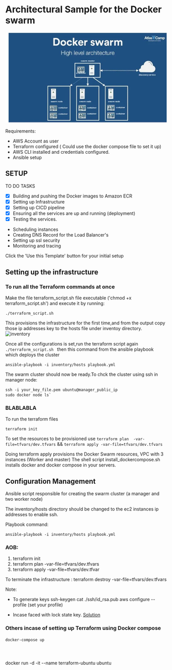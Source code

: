 # Architectural Sample for the Docker swarm

![Docker swarm](templates/Capture1.JPG)

Requirements:
- AWS Account as user
- Terraform configured ( Could use the docker compose file to set it up)
- AWS CLI installed and credentials configured.
- Ansible setup


## SETUP
TO DO TASKS

- [x] Building and pushing the Docker images to Amazon ECR
- [x] Setting up Infrastructure
- [x] Setting up  CICD pipeline
- [x] Ensuring all the services are up and running (deployment)
- [x] Testing the services.
-  Scheduling instances
-  Creating DNS Record for the  Load Balancer's
- Setting up ssl security
- Monitoring and tracing

 Click the 'Use this Template' button for your initial setup


## Setting up the infrastructure

### To run all the Terraform commands at once

Make the file terraform_script.sh file executable ('chmod +x terraform_script.sh') and execute it by running:

```
./terraform_script.sh
```

 This provisions the infrastructure for the first time,and from the output copy those ip addresses key to the hosts file under inventoy directory.![inventory]()


 Once all the configurations is set,run the terraform script again ```./terraform_script.sh ``` then this command from the ansible playbook which deploys the cluster

 ```
ansible-playbook -i inventory/hosts playbook.yml
 ```

The swarm cluster should now be ready.To chck the cluster using ssh in manager node:

```
ssh -i your_key_file.pem ubuntu@manager_public_ip
sudo docker node ls`

```


### BLABLABLA

 To run the terraform files
 ```
terraform init
 ```
To set the resources to be provisioned use
``` terraform plan  -var-file=tfvars/dev.tfvars ```
 &&
``` terraform apply -var-file=tfvars/dev.tfvars ```

Doing terraform apply provisions the Docker Swarm resources, VPC with 3 instances (Worker and master)
The shell script install_dockercompose.sh installs docker and docker compose in your servers.

## Configuration Management

Ansible script responsible for creating the swarm cluster (a manager and two worker node)

The inventory/hosts directory should be changed to the ec2 instances ip addresses to enable ssh.

 Playbook command:

 ```
 ansible-playbook -i inventory/hosts playbook.yml
 ```



### AOB:

 1. terraform init
 2. terraform plan  -var-file=tfvars/dev.tfvars
 3. terraform apply -var-file=tfvars/dev.tfvar

To terminate the infrastructure :
terraform destroy -var-file=tfvars/dev.tfvars


Note:
- To generate keys
ssh-keygen
cat ./ssh/id_rsa.pub
aws configure --profile (set your profile)

- Incase faced with lock state key. [Solution](https://stackoverflow.com/questions/62189825/terraform-error-acquiring-the-state-lock-conditionalcheckfailedexception)



















### Others incase of setting up Terraform using Docker compose
```docker-compose up ```

```docker-compose run --rm tf init
```

```docker compose run --rm tf fmt
```

```docker-compose run --rm tf validate
```


docker run -d -it --name terraform-ubuntu ubuntu


